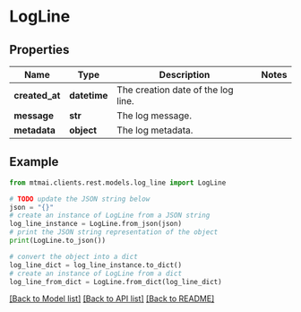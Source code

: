 # LogLine


## Properties

Name | Type | Description | Notes
------------ | ------------- | ------------- | -------------
**created_at** | **datetime** | The creation date of the log line. | 
**message** | **str** | The log message. | 
**metadata** | **object** | The log metadata. | 

## Example

```python
from mtmai.clients.rest.models.log_line import LogLine

# TODO update the JSON string below
json = "{}"
# create an instance of LogLine from a JSON string
log_line_instance = LogLine.from_json(json)
# print the JSON string representation of the object
print(LogLine.to_json())

# convert the object into a dict
log_line_dict = log_line_instance.to_dict()
# create an instance of LogLine from a dict
log_line_from_dict = LogLine.from_dict(log_line_dict)
```
[[Back to Model list]](../README.md#documentation-for-models) [[Back to API list]](../README.md#documentation-for-api-endpoints) [[Back to README]](../README.md)


